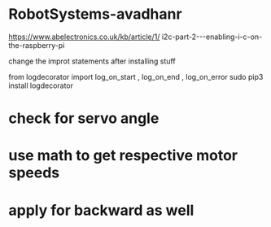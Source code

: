 # RobotSystems-avadhanr

https://www.abelectronics.co.uk/kb/article/1/ i2c-part-2---enabling-i-c-on-the-raspberry-pi

change the improt statements after installing stuff

from logdecorator import log_on_start , log_on_end , log_on_error
sudo pip3 install logdecorator

# check for servo angle
# use math to get respective motor speeds
# apply for backward as well